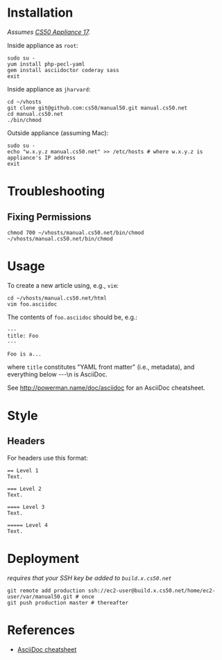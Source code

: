 # Installation

*Assumes [CS50 Appliance 17](https://manual.cs50.net/CS50_Appliance_17).*

Inside appliance as `root`:

    sudo su -
    yum install php-pecl-yaml
    gem install asciidoctor coderay sass
    exit

Inside appliance as `jharvard`:

    cd ~/vhosts
    git clone git@github.com:cs50/manual50.git manual.cs50.net
    cd manual.cs50.net
    ./bin/chmod

Outside appliance (assuming Mac):

    sudo su -
    echo "w.x.y.z manual.cs50.net" >> /etc/hosts # where w.x.y.z is appliance's IP address
    exit

# Troubleshooting

## Fixing Permissions

    chmod 700 ~/vhosts/manual.cs50.net/bin/chmod
    ~/vhosts/manual.cs50.net/bin/chmod

# Usage

To create a new article using, e.g., `vim`:

    cd ~/vhosts/manual.cs50.net/html
    vim foo.asciidoc

The contents of `foo.asciidoc` should be, e.g.:

    ---
    title: Foo
    ---

    Foo is a...

where `title` constitutes "YAML front matter" (i.e., metadata), and everything below ---\n is AsciiDoc.

See http://powerman.name/doc/asciidoc for an AsciiDoc cheatsheet.

# Style

## Headers

For headers use this format:

    == Level 1
    Text.

    === Level 2
    Text.

    ==== Level 3
    Text.

    ===== Level 4
    Text.

# Deployment

*requires that your SSH key be added to `build.x.cs50.net`*

    git remote add production ssh://ec2-user@build.x.cs50.net/home/ec2-user/var/manual50.git # once
    git push production master # thereafter

# References

* [AsciiDoc cheatsheet](http://powerman.name/doc/asciidoc)
